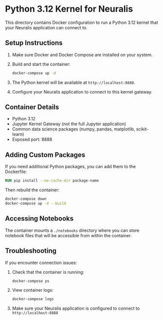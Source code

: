 # Python 3.12 Kernel for Neuralis

This directory contains Docker configuration to run a Python 3.12 kernel that your Neuralis application can connect to.

## Setup Instructions

1. Make sure Docker and Docker Compose are installed on your system.

2. Build and start the container:
   ```bash
   docker-compose up -d
   ```

3. The Python kernel will be available at `http://localhost:8888`.

4. Configure your Neuralis application to connect to this kernel gateway.

## Container Details

- Python 3.12
- Jupyter Kernel Gateway (not the full Jupyter application)
- Common data science packages (numpy, pandas, matplotlib, scikit-learn)
- Exposed port: 8888

## Adding Custom Packages

If you need additional Python packages, you can add them to the Dockerfile:

```dockerfile
RUN pip install --no-cache-dir package-name
```

Then rebuild the container:

```bash
docker-compose down
docker-compose up -d --build
```

## Accessing Notebooks

The container mounts a `./notebooks` directory where you can store notebook files that will be accessible from within the container.

## Troubleshooting

If you encounter connection issues:

1. Check that the container is running:
   ```bash
   docker-compose ps
   ```

2. View container logs:
   ```bash
   docker-compose logs
   ```

3. Make sure your Neuralis application is configured to connect to `http://localhost:8888`
